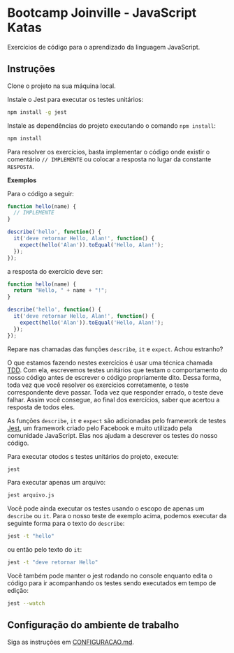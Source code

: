 # Bootcamp Joinville - JavaScript Katas

Exercícios de código para o aprendizado da linguagem JavaScript.

## Instruções

Clone o projeto na sua máquina local.

Instale o Jest para executar os testes unitários:

```sh
npm install -g jest
```

Instale as dependências do projeto executando o comando `npm install`:

```sh
npm install
```

Para resolver os exercícios, basta implementar o código onde existir o comentário `// IMPLEMENTE` ou colocar a resposta no lugar da constante `RESPOSTA`.

**Exemplos**

Para o código a seguir:

```javascript
function hello(name) {
  // IMPLEMENTE
}

describe('hello', function() {
  it('deve retornar Hello, Alan!', function() {
    expect(hello('Alan')).toEqual('Hello, Alan!');
  });
});
```

a resposta do exercício deve ser:

```javascript
function hello(name) {
  return "Hello, " + name + "!";
}

describe('hello', function() {
  it('deve retornar Hello, Alan!', function() {
    expect(hello('Alan')).toEqual('Hello, Alan!');
  });
});
```

Repare nas chamadas das funções `describe`, `it` e `expect`. Achou estranho?

O que estamos fazendo nestes exercícios é usar uma técnica chamada [TDD](https://pt.wikipedia.org/wiki/Test_Driven_Development).
Com ela, escrevemos testes unitários que testam o comportamento do nosso código antes de escrever o código
propriamente dito. Dessa forma, toda vez que você resolver os exercícios corretamente, o teste
correspondente deve passar. Toda vez que responder errado, o teste deve falhar. Assim
você consegue, ao final dos exercícios, saber que acertou a resposta de todos eles.

As funções `describe`, `it` e `expect` são adicionadas pelo framework de testes [Jest](https://jestjs.io/docs/en/getting-started),
um framework criado pelo Facebook e muito utilizado pela comunidade JavaScript. Elas nos ajudam a descrever os testes do nosso código.


Para executar otodos s testes unitários do projeto, execute:

```sh
jest
```

Para executar apenas um arquivo:

```sh
jest arquivo.js
```

Você pode ainda executar os testes usando o escopo de apenas um `describe` ou `it`. Para o nosso teste de exemplo acima, podemos executar
da seguinte forma para o texto do `describe`:

```sh
jest -t "hello"
```

ou então pelo texto do `it`:

```sh
jest -t "deve retornar Hello"
```

Você também pode manter o jest rodando no console enquanto edita o código para ir acompanhando os testes sendo executados em tempo de edição:

```sh
jest --watch
```

## Configuração do ambiente de trabalho

Siga as instruções em [CONFIGURACAO.md](https://github.com/bootcamp-joinville/javascript-syllabus/blob/master/CONFIGURACAO.md).
